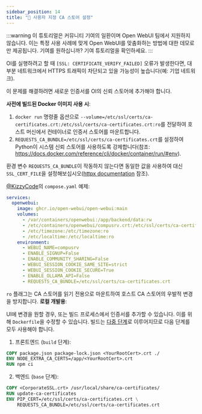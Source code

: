 ```yaml
---
sidebar_position: 14
title: "🛃 사용자 지정 CA 스토어 설정"
---
```


:::warning
이 튜토리얼은 커뮤니티 기여의 일환이며 Open WebUI 팀에서 지원하지 않습니다. 이는 특정 사용 사례에 맞게 Open WebUI를 맞춤화하는 방법에 대한 데모로만 제공됩니다. 기여를 원하십니까? 기여 튜토리얼을 확인하세요.
:::

OI를 실행하려고 할 때 `[SSL: CERTIFICATE_VERIFY_FAILED]` 오류가 발생한다면, 대부분 네트워크에서 HTTPS 트래픽이 차단되고 있을 가능성이 높습니다(예: 기업 네트워크).

이 문제를 해결하려면 새로운 인증서를 OI의 신뢰 스토어에 추가해야 합니다.

**사전에 빌드된 Docker 이미지 사용 시**:

1. `docker run` 명령줄 옵션으로 `--volume=/etc/ssl/certs/ca-certificates.crt:/etc/ssl/certs/ca-certificates.crt:ro`를 전달하여 호스트 머신에서 컨테이너로 인증서 스토어를 마운트합니다.
2. `REQUESTS_CA_BUNDLE=/etc/ssl/certs/ca-certificates.crt`를 설정하여 Python이 시스템 신뢰 스토어를 사용하도록 강제합니다(참조: https://docs.docker.com/reference/cli/docker/container/run/#env).

환경 변수 `REQUESTS_CA_BUNDLE`이 작동하지 않는다면 동일한 값을 사용하여 대신 `SSL_CERT_FILE`을 설정해보십시오([httpx documentation](https://www.python-httpx.org/environment_variables/#ssl_cert_file) 참조).

[@KizzyCode](https://github.com/open-webui/open-webui/issues/1398#issuecomment-2258463210)의 `compose.yaml` 예제:

```yaml
services:
  openwebui:
    image: ghcr.io/open-webui/open-webui:main
    volumes:
      - /var/containers/openwebui:/app/backend/data:rw
      - /etc/containers/openwebui/compusrv.crt:/etc/ssl/certs/ca-certificates.crt:ro
      - /etc/timezone:/etc/timezone:ro
      - /etc/localtime:/etc/localtime:ro
    environment:
      - WEBUI_NAME=compusrv
      - ENABLE_SIGNUP=False
      - ENABLE_COMMUNITY_SHARING=False
      - WEBUI_SESSION_COOKIE_SAME_SITE=strict
      - WEBUI_SESSION_COOKIE_SECURE=True
      - ENABLE_OLLAMA_API=False
      - REQUESTS_CA_BUNDLE=/etc/ssl/certs/ca-certificates.crt
```

`ro` 플래그는 CA 스토어를 읽기 전용으로 마운트하여 호스트 CA 스토어의 우발적 변경을 방지합니다.
**로컬 개발용**:

UI에 변경을 원할 경우, 또는 빌드 프로세스에서 인증서를 추가할 수 있습니다. 이를 위해 `Dockerfile`을 수정할 수 있습니다.
빌드는 [다중 단계](https://docs.docker.com/build/building/multi-stage/)로 이루어지므로 다음 단계를 모두 사용해야 합니다.

1. 프론트엔드 (`build` 단계):

```dockerfile
COPY package.json package-lock.json <YourRootCert>.crt ./
ENV NODE_EXTRA_CA_CERTS=/app/<YourRootCert>.crt
RUN npm ci
```

2. 백엔드 (`base` 단계):

```dockerfile
COPY <CorporateSSL.crt> /usr/local/share/ca-certificates/
RUN update-ca-certificates
ENV PIP_CERT=/etc/ssl/certs/ca-certificates.crt \
    REQUESTS_CA_BUNDLE=/etc/ssl/certs/ca-certificates.crt
```
